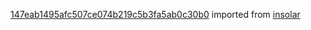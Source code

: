 [147eab1495afc507ce074b219c5b3fa5ab0c30b0](https://github.com/insolar/insolar/commit/147eab1495afc507ce074b219c5b3fa5ab0c30b0) imported from [insolar](https://github.com/insolar/insolar)
